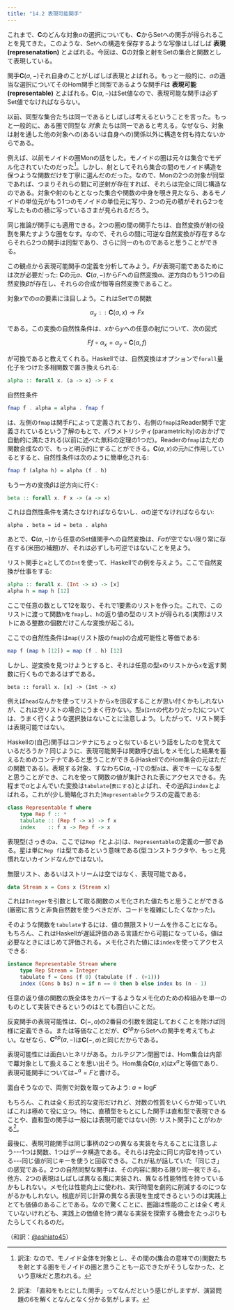 ```yaml
---
title: "14.2 表現可能関手"
---
```


これまで、$\mathbf{C}$のどんな対象$a$の選択についても、$\mathbf{C}$から$\mathrm{Set}$への関手が得られることを見てきた。このような、$\mathrm{Set}$への構造を保存するような写像はしばしば **表現(represenatation)** とよばれる。今回は、$\mathbf{C}$の対象と射を$\mathrm{Set}$の集合と関数として表現している。

関手$\mathbf{C}(a, -)$それ自身のことがしばしば表現とよばれる。もっと一般的に、$a$の適当な選択についてそのHom関手と同型であるような関手$F$は **表現可能(representable)** とよばれる。$\mathbf{C}(a, -)$は$\mathrm{Set}$値なので、表現可能な関手は必ず$\mathrm{Set}$値でなければならない。

以前、同型な集合たちは同一であるとしばしば考えるということを言った。もっと一般的に、ある圏で同型な *対象* たちは同一であると考える。なぜなら、対象は射を通した他の対象への(あるいは自身への)関係以外に構造を何も持たないからである。

例えば、以前モノイドの圏$\mathrm{Mon}$の話をした。モノイドの圏は元々は集合でモデル化されていたのだった[^1]。しかし、射としてそれら集合の間のモノイド構造を保つような関数だけを丁寧に選んだのだった。なので、$\mathrm{Mon}$の2つの対象が同型であれば、つまりそれらの間に可逆射が存在すれば、それらは完全に同じ構造なのである。対象や射のもととなった集合や関数の中身を覗き見たなら、あるモノイドの単位元がもう1つのモノイドの単位元に写り、2つの元の積がそれら2つを写したものの積に写っているさまが見られるだろう。

同じ推論が関手にも適用できる。2つの圏の間の関手たちは、自然変換が射の役割を果たすような圏をなす。なので、それらの間に可逆な自然変換が存在するならそれら2つの関手は同型であり、さらに同一のものであると思うことができる。

この観点から表現可能関手の定義を分析してみよう。$F$が表現可能であるためには次が必要だった: $\mathbf{C}$の元$a$、$\mathbf{C}(a, -)$から$F$への自然変換$\alpha$、逆方向のもう1つの自然変換$\beta$が存在し、それらの合成が恒等自然変換であること。

対象$x$での$\alpha$の要素に注目しよう。これは$\mathrm{Set}$での関数

$$
\alpha_x \mathtt{::}\   \mathbf{C}(a, x) \to F x
$$

である。この変換の自然性条件は、$x$から$y$への任意の射$f$について、次の図式

$$
F f \circ \alpha_x = \alpha_y \circ \mathbf{C}(a, f)
$$

が可換であると教えてくれる。Haskellでは、自然変換はオプションで`forall`量化子をつけた多相関数で置き換えられる:

```haskell
alpha :: forall x. (a -> x) -> F x
```

自然性条件

```haskell
fmap f . alpha = alpha . fmap f
```

は、左側の`fmap`は関手$F$によって定義されており、右側の`fmap`はReader関手で定義されているという了解のもとで、パラメトリシティ(parametricity)のおかげで自動的に満たされる(以前に述べた無料の定理の1つだ)。Readerの`fmap`はただの関数合成なので、もっと明示的にすることができる。$\mathbf{C}(a, x)$の元$h$に作用しているとすると、自然性条件は次のように簡単化される:

```haskell
fmap f (alpha h) = alpha (f . h)
```

もう一方の変換$\beta$は逆方向に行く:

```haskell
beta :: forall x. F x -> (a -> x)
```

これは自然性条件を満たさなければならないし、$\alpha$の逆でなければならない:

```
alpha . beta = id = beta . alpha
```

あとで、$\mathbf{C}(a, -)$から任意の$\mathrm{Set}$値関手への自然変換は、$F a$が空でない限り常に存在する(米田の補題)が、それは必ずしも可逆ではないことを見よう。

リスト関手と`a`としての`Int`を使って、Haskellでの例を与えよう。ここで自然変換が仕事をする:

```haskell
alpha :: forall x. (Int -> x) -> [x]
alpha h = map h [12]
```

ここで任意の数として12を取り、それで1要素のリストを作った。これで、このリストに渡って関数`h`を`fmap`し、`h`の返り値の型のリストが得られる(実際はリストにある整数の個数だけこんな変換が起こる)。

ここでの自然性条件は`map`(リスト版の`fmap`)の合成可能性と等価である:

```haskell
map f (map h [12]) = map (f . h) [12]
```

しかし、逆変換を見つけようとすると、それは任意の型`x`のリストから`x`を返す関数に行くものであるはずである。

```
beta :: forall x. [x] -> (Int -> x)
```

例えば`head`なんかを使ってリストから`x`を回収することが思い付くかもしれないが、これは空リストの場合にうまく行かない。型`a`(`Int`の代わりだった)については、うまく行くような選択肢はないことに注意しよう。したがって、リスト関手は表現可能ではない。

Haskellの(自己)関手はコンテナにちょっと似ているという話をしたのを覚えているだろうか？同じように、表現可能関手は関数呼び出しをメモ化した結果を蓄えるためのコンテナであると思うことができる(HaskellでのHom集合の元はただの関数である)。表現する対象、すなわち$\mathbf{C}(a, -)$での型`a`は、表でキーになる型と思うことができ、これを使って関数の値が集計された表にアクセスできる。先程まで$\alpha$とよんでいた変換は`tabulate`(`表にする`)とよばれ、その逆$\beta$は`index`とよばれる。これが(少し簡略化された)`Representable`クラスの定義である:

```haskell
class Representable f where
    type Rep f :: *
    tabulate :: (Rep f -> x) -> f x
    index    :: f x -> Rep f -> x
```

表現型(さっきの`a`、ここでは`Rep f`とよぶ)は、`Representable`の定義の一部である。星は単に`Rep f`は型であるという意味である(型コンストラクタや、もっと見慣れないカインドなんかではない)。

無限リスト、あるいはストリームは空ではなく、表現可能である。

```haskell
data Stream x = Cons x (Stream x)
```

これは`Integer`を引数として取る関数のメモ化された値たちと思うことができる(厳密に言うと非負自然数を使うべきだが、コードを複雑にしたくなかった)。

そのような関数を`tabulate`するには、値の無限ストリームを作ることになる。もちろん、これはHaskellが遅延評価のある言語だから可能になっている。値は必要なときにはじめて評価される。メモ化された値には`index`を使ってアクセスできる:

```haskell
instance Representable Stream where
    type Rep Stream = Integer
    tabulate f = Cons (f 0) (tabulate (f . (+1)))
    index (Cons b bs) n = if n == 0 then b else index bs (n - 1)
```

任意の返り値の関数の族全体をカバーするようなメモ化のための枠組みを単一のものとして実装できるというのはとても面白いことだ。

反変関手の表現可能性は、$\mathbf{C}(-, a)$の2番目の引数を固定しておくことを除けば同様に定義できる。または等価なことだが、$\mathbf{C}^{op}$から$\mathrm{Set}$への関手を考えてもよい。なぜなら、$\mathbf{C}^{op}(a, -)$は$\mathbf{C}(-, a)$と同じだからである。

表現可能性には面白いヒネリがある。カルテジアン閉圏では、Hom集合は内部で羃対象として扱えることを思い出そう。Hom集合$\mathbf{C}(a, x)$は$x^a$と等価であり、表現可能関手については$-^a = F$と書ける。

面白そうなので、両側で対数を取ってみよう: $a = \mathrm{log}F$

もちろん、これは全く形式的な変形だけれど、対数の性質をいくらか知っていればこれは極めて役に立つ。特に、直積型をもとにした関手は直和型で表現できることや、直和型の関手は一般には表現可能ではない(例: リスト関手)ことがわかる[^2]。

最後に、表現可能関手は同じ事柄の2つの異なる実装を与えることに注意しよう---1つは関数、1つはデータ構造である。それらは完全に同じ内容を持っている---同じ値が同じキーを使うと回収できる。これが私が話していた「同じさ」の感覚である。2つの自然同型な関手は、その内容に関わる限り同一視できる。他方、2つの表現はしばしば異なる風に実装され、異なる性能特性を持っているかもしれない。メモ化は性能向上に使われ、実行時間を劇的に削減するのにつながるかもしれない。根底が同じ計算の異なる表現を生成できるというのは実践上とても価値のあることである。なので驚くことに、圏論は性能のことは全く考えていないけれども、実践上の価値を持つ異なる実装を探索する機会をたっぷりもたらしてくれるのだ。


[^1]: 訳注: なので、モノイド全体を対象とし、その間の(集合の意味での)関数たちを射とする圏をモノイドの圏と思うことも一応できたがそうしなかった、という意味だと思われる。
[^2]: 訳注: 「直和をもとにした関手」ってなんだという感じがしますが、演習問題の6を解くとなんとなく分かる気がします。


（和訳：[@ashiato45](https://twitter.com/ashiato45)）
